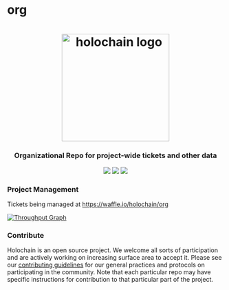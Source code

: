 # org

<h1 align="center">
  <a href="http://holochain.org"><img width="250" src="https://github.com/holochain/org/blob/master/logo/holochain_logo.png?raw=true" alt="holochain logo" /></a>
</h1>

<h3 align="center">Organizational Repo for project-wide tickets and other data</h3>

<p align="center">
  <a href="http://holochain.org/"><img src="https://img.shields.io/badge/project-holochain-blue.svg?style=flat-square" /></a>
  <a href="https://chat.holochain.net"><img src="https://img.shields.io/badge/chat-chat%2eholochain%2enet-blue.svg?style=flat-square" /></a>
  <a href="https://waffle.io/holochian/org"><img src="https://img.shields.io/badge/pm-waffle-blue.svg?style=flat-square" /></a>
</p>

### Project Management

Tickets being managed at https://waffle.io/holochain/org

[![Throughput Graph](https://graphs.waffle.io/holochain/org/throughput.svg)](https://waffle.io/holochain/org/metrics/throughput)

### Contribute

Holochain is an open source project.  We welcome all sorts of participation and are actively working on increasing surface area to accept it.  Please see our [contributing guidelines](https://github.com/holochain/org/master/CONTRIBUTING.md) for our general practices and protocols on participating in the community. Note that each particular repo may have specific instructions for contribution to that particular part of the project.
